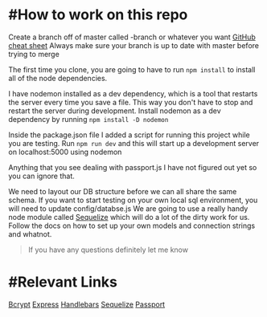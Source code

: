 #How to work on this repo
===========================
Create a branch off of master called <yourname>-branch or whatever you want
[GitHub cheat sheet](https://services.github.com/on-demand/downloads/github-git-cheat-sheet.pdf)
Always make sure your branch is up to date with master before trying to merge

The first time you clone, you are going to have to run `npm install` to install all of the node dependencies. 

I have nodemon installed as a dev dependency, which is a tool that restarts the server every time you save a file. This way you don't have to stop and restart the server during development. 
Install nodemon as a dev dependency by running `npm install -D nodemon`

Inside the package.json file I added a script for running this project while you are testing. 
Run `npm run dev` and this will start up a development server on localhost:5000 using nodemon

Anything that you see dealing with passport.js I have not figured out yet so you can ignore that.

We need to layout our DB structure before we can all share the same schema. If you want to start testing on your own local sql environment, you will need to update config/databse.js
We are going to use a really handy node module called [Sequelize](http://docs.sequelizejs.com/) which will do a lot of the dirty work for us. Follow the docs on how to set up your own models and connection strings and whatnot.

>If you have any questions definitely let me know

#Relevant Links
=====================
[Bcrypt](https://www.npmjs.com/package/bcrypt)
[Express](https://expressjs.com/en/api.html)
[Handlebars](https://handlebarsjs.com/)
[Sequelize](http://docs.sequelizejs.com/)
[Passport](http://www.passportjs.org/)
